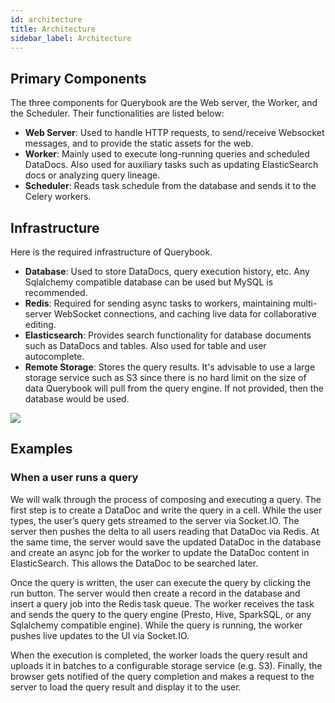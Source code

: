```yaml
---
id: architecture
title: Architecture
sidebar_label: Architecture
---
```


## Primary Components

The three components for Querybook are the Web server, the Worker, and the Scheduler. Their functionalities are listed below:

-   **Web Server**: Used to handle HTTP requests, to send/receive Websocket messages, and to provide the static assets for the web.
-   **Worker**: Mainly used to execute long-running queries and scheduled DataDocs. Also used for auxiliary tasks such as updating ElasticSearch docs or analyzing query lineage.
-   **Scheduler**: Reads task schedule from the database and sends it to the Celery workers.

## Infrastructure

Here is the required infrastructure of Querybook.

-   **Database**: Used to store DataDocs, query execution history, etc. Any Sqlalchemy compatible database can be used but MySQL is recommended.
-   **Redis**: Required for sending async tasks to workers, maintaining multi-server WebSocket connections, and caching live data for collaborative editing.
-   **Elasticsearch**: Provides search functionality for database documents such as DataDocs and tables. Also used for table and user autocomplete.
-   **Remote Storage**: Stores the query results. It's advisable to use a large storage service such as S3 since there is no hard limit on the size of data Querybook will pull from the query engine. If not provided, then the database would be used.

![](/img/documentation/Querybook_infra.jpeg)

## Examples

### When a user runs a query

We will walk through the process of composing and executing a query. The first step is to create a DataDoc and write the query in a cell. While the user types, the user’s query gets streamed to the server via Socket.IO. The server then pushes the delta to all users reading that DataDoc via Redis. At the same time, the server would save the updated DataDoc in the database and create an async job for the worker to update the DataDoc content in ElasticSearch. This allows the DataDoc to be searched later.

Once the query is written, the user can execute the query by clicking the run button. The server would then create a record in the database and insert a query job into the Redis task queue. The worker receives the task and sends the query to the query engine (Presto, Hive, SparkSQL, or any Sqlalchemy compatible engine). While the query is running, the worker pushes live updates to the UI via Socket.IO.

When the execution is completed, the worker loads the query result and uploads it in batches to a configurable storage service (e.g. S3). Finally, the browser gets notified of the query completion and makes a request to the server to load the query result and display it to the user.
